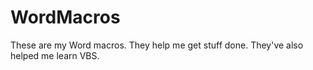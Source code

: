 # WordMacros
These are my Word macros. They help me get stuff done. They've also helped me learn VBS.
